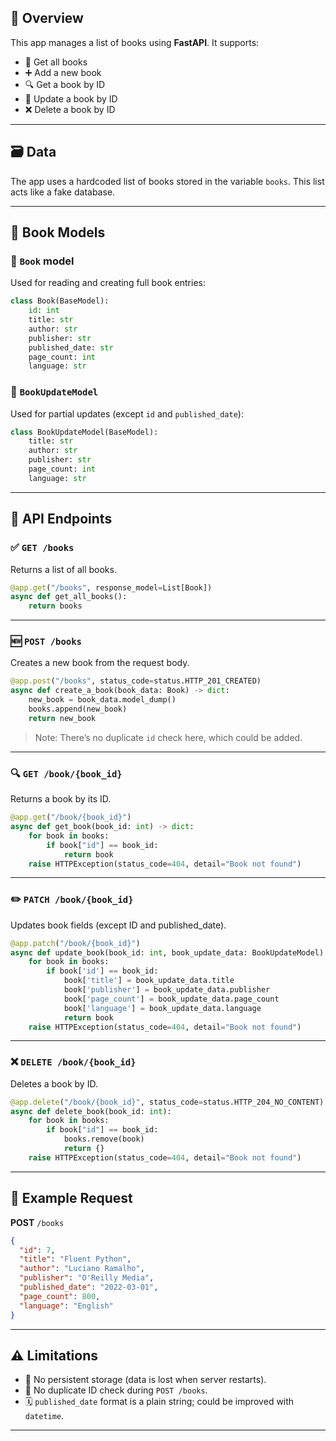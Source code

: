 ## 📘 Overview

This app manages a list of books using **FastAPI**. It supports:

* 📖 Get all books
* ➕ Add a new book
* 🔍 Get a book by ID
* 📝 Update a book by ID
* ❌ Delete a book by ID

---

## 🗃️ Data

The app uses a hardcoded list of books stored in the variable `books`. This list acts like a fake database.

---

## 🧱 Book Models

### 📗 `Book` model

Used for reading and creating full book entries:

```python
class Book(BaseModel):
    id: int
    title: str
    author: str
    publisher: str
    published_date: str
    page_count: int
    language: str
```

### 📝 `BookUpdateModel`

Used for partial updates (except `id` and `published_date`):

```python
class BookUpdateModel(BaseModel):
    title: str
    author: str
    publisher: str
    page_count: int
    language: str
```

---

## 📌 API Endpoints

### ✅ `GET /books`

Returns a list of all books.

```python
@app.get("/books", response_model=List[Book])
async def get_all_books():
    return books
```

---

### 🆕 `POST /books`

Creates a new book from the request body.

```python
@app.post("/books", status_code=status.HTTP_201_CREATED)
async def create_a_book(book_data: Book) -> dict:
    new_book = book_data.model_dump()
    books.append(new_book)
    return new_book
```

> Note: There’s no duplicate `id` check here, which could be added.

---

### 🔍 `GET /book/{book_id}`

Returns a book by its ID.

```python
@app.get("/book/{book_id}")
async def get_book(book_id: int) -> dict:
    for book in books:
        if book["id"] == book_id:
            return book
    raise HTTPException(status_code=404, detail="Book not found")
```

---

### ✏️ `PATCH /book/{book_id}`

Updates book fields (except ID and published\_date).

```python
@app.patch("/book/{book_id}")
async def update_book(book_id: int, book_update_data: BookUpdateModel) -> dict:
    for book in books:
        if book['id'] == book_id:
            book['title'] = book_update_data.title
            book['publisher'] = book_update_data.publisher
            book['page_count'] = book_update_data.page_count
            book['language'] = book_update_data.language
            return book
    raise HTTPException(status_code=404, detail="Book not found")
```

---

### ❌ `DELETE /book/{book_id}`

Deletes a book by ID.

```python
@app.delete("/book/{book_id}", status_code=status.HTTP_204_NO_CONTENT)
async def delete_book(book_id: int):
    for book in books:
        if book["id"] == book_id:
            books.remove(book)
            return {}
    raise HTTPException(status_code=404, detail="Book not found")
```

---

## 🧪 Example Request

**POST** `/books`

```json
{
  "id": 7,
  "title": "Fluent Python",
  "author": "Luciano Ramalho",
  "publisher": "O'Reilly Media",
  "published_date": "2022-03-01",
  "page_count": 800,
  "language": "English"
}
```

---

## ⚠️ Limitations

* 📌 No persistent storage (data is lost when server restarts).
* 🚫 No duplicate ID check during `POST /books`.
* 🗓️ `published_date` format is a plain string; could be improved with `datetime`.

---

